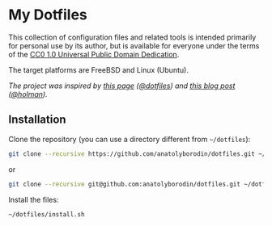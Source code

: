 # My Dotfiles

This collection of configuration files and related tools
is intended primarily for personal use by its author,
but is available for everyone under the terms
of the [CC0 1.0 Universal Public Domain Dedication][cc0].

The target platforms are FreeBSD and Linux (Ubuntu).

*The project was inspired
by [this page][dotfiles-page] ([@dotfiles][github-dotfiles])
and [this blog post][dotfiles-post] ([@holman][github-holman]).*

## Installation

Clone the repository (you can use a directory different from `~/dotfiles`):

```sh
git clone --recursive https://github.com/anatolyborodin/dotfiles.git ~/dotfiles
```

or

```sh
git clone --recursive git@github.com:anatolyborodin/dotfiles.git ~/dotfiles
```

Install the files:

```sh
~/dotfiles/install.sh
```




[cc0]: http://creativecommons.org/publicdomain/zero/1.0/
[dotfiles-page]: https://dotfiles.github.io/
[dotfiles-post]: https://zachholman.com/2010/08/dotfiles-are-meant-to-be-forked/
[github-dotfiles]: https://github.com/dotfiles
[github-holman]: https://github.com/holman
